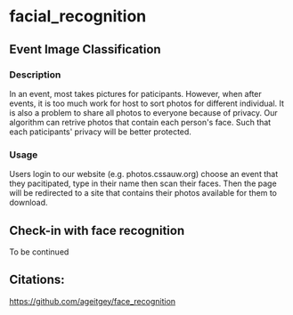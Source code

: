 # facial_recognition

## Event Image Classification
### Description
In an event, most takes pictures for paticipants. However, when after events, it is too much work for host to sort photos for different individual. It is also a problem to share all photos to everyone because of privacy. Our algorithm can retrive photos that contain each person's face. Such that each paticipants' privacy will be better protected.

### Usage
Users login to our website (e.g. photos.cssauw.org) choose an event that they pacitipated, type in their name then scan their faces. Then the page will be redirected to a site that contains their photos available for them to download.

## Check-in with face recognition
To be continued

## Citations:
https://github.com/ageitgey/face_recognition
